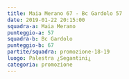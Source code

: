 ```yaml
---
title: Maia Merano 67 - Bc Gardolo 57
date: 2019-01-22 20:15:00
squadra-a: Maia Merano
punteggio-a: 57
squadra-b: Bc Gardolo
punteggio-b: 67
partite/squadra: promozione-18-19
luogo: Palestra ¿Segantini¿
categoria: promozione
---
```

